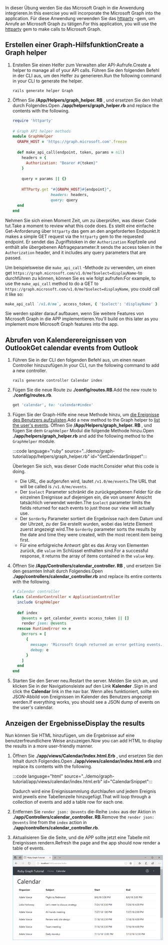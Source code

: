 <!-- markdownlint-disable MD002 MD041 -->

<span data-ttu-id="fe07a-101">In dieser Übung werden Sie das Microsoft Graph in die Anwendung integrieren.</span><span class="sxs-lookup"><span data-stu-id="fe07a-101">In this exercise you will incorporate the Microsoft Graph into the application.</span></span> <span data-ttu-id="fe07a-102">Für diese Anwendung verwenden Sie das [httparty](https://github.com/jnunemaker/httparty) -gem, um Anrufe an Microsoft Graph zu tätigen.</span><span class="sxs-lookup"><span data-stu-id="fe07a-102">For this application, you will use the [httparty](https://github.com/jnunemaker/httparty) gem to make calls to Microsoft Graph.</span></span>

## <a name="create-a-graph-helper"></a><span data-ttu-id="fe07a-103">Erstellen einer Graph-Hilfsfunktion</span><span class="sxs-lookup"><span data-stu-id="fe07a-103">Create a Graph helper</span></span>

1. <span data-ttu-id="fe07a-104">Erstellen Sie einen Helfer zum Verwalten aller API-Aufrufe.</span><span class="sxs-lookup"><span data-stu-id="fe07a-104">Create a helper to manage all of your API calls.</span></span> <span data-ttu-id="fe07a-105">Führen Sie den folgenden Befehl in der CLI aus, um den Helfer zu generieren.</span><span class="sxs-lookup"><span data-stu-id="fe07a-105">Run the following command in your CLI to generate the helper.</span></span>

    ```Shell
    rails generate helper Graph
    ```

1. <span data-ttu-id="fe07a-106">Öffnen Sie **/App/Helpers/graph_helper. RB** , und ersetzen Sie den Inhalt durch Folgendes.</span><span class="sxs-lookup"><span data-stu-id="fe07a-106">Open **./app/helpers/graph_helper.rb** and replace the contents with the following.</span></span>

    ```ruby
    require 'httparty'

    # Graph API helper methods
    module GraphHelper
      GRAPH_HOST = 'https://graph.microsoft.com'.freeze

      def make_api_call(endpoint, token, params = nil)
        headers = {
          Authorization: "Bearer #{token}"
        }

        query = params || {}

        HTTParty.get "#{GRAPH_HOST}#{endpoint}",
                     headers: headers,
                     query: query
      end
    end
    ```

<span data-ttu-id="fe07a-107">Nehmen Sie sich einen Moment Zeit, um zu überprüfen, was dieser Code tut.</span><span class="sxs-lookup"><span data-stu-id="fe07a-107">Take a moment to review what this code does.</span></span> <span data-ttu-id="fe07a-108">Es stellt eine einfache Get-Anforderung über `httparty` das gem an den angeforderten Endpunkt.</span><span class="sxs-lookup"><span data-stu-id="fe07a-108">It makes a simple GET request via the `httparty` gem to the requested endpoint.</span></span> <span data-ttu-id="fe07a-109">Er sendet das Zugriffstoken in der `Authorization` Kopfzeile und enthält alle übergebenen Abfrageparameter.</span><span class="sxs-lookup"><span data-stu-id="fe07a-109">It sends the access token in the `Authorization` header, and it includes any query parameters that are passed.</span></span>

<span data-ttu-id="fe07a-110">Um beispielsweise die `make_api_call` -Methode zu verwenden, um einen get `https://graph.microsoft.com/v1.0/me?$select=displayName`-to durchführen zu können, können Sie es wie folgt aufrufen:</span><span class="sxs-lookup"><span data-stu-id="fe07a-110">For example, to use the `make_api_call` method to do a GET to `https://graph.microsoft.com/v1.0/me?$select=displayName`, you could call it like so:</span></span>

```ruby
make_api_call `/v1.0/me`, access_token, { '$select': 'displayName' }
```

<span data-ttu-id="fe07a-111">Sie werden später darauf aufbauen, wenn Sie weitere Features von Microsoft Graph in die APP implementieren.</span><span class="sxs-lookup"><span data-stu-id="fe07a-111">You'll build on this later as you implement more Microsoft Graph features into the app.</span></span>

## <a name="get-calendar-events-from-outlook"></a><span data-ttu-id="fe07a-112">Abrufen von Kalenderereignissen von Outlook</span><span class="sxs-lookup"><span data-stu-id="fe07a-112">Get calendar events from Outlook</span></span>

1. <span data-ttu-id="fe07a-113">Führen Sie in der CLI den folgenden Befehl aus, um einen neuen Controller hinzuzufügen.</span><span class="sxs-lookup"><span data-stu-id="fe07a-113">In your CLI, run the following command to add a new controller.</span></span>

    ```Shell
    rails generate controller Calendar index
    ```

1. <span data-ttu-id="fe07a-114">Fügen Sie die neue Route zu **./config/routes.RB**.</span><span class="sxs-lookup"><span data-stu-id="fe07a-114">Add the new route to **./config/routes.rb**.</span></span>

    ```ruby
    get 'calendar', to: 'calendar#index'
    ```

1. <span data-ttu-id="fe07a-115">Fügen Sie der Graph-Hilfe eine neue Methode hinzu, um [die Ereignisse des Benutzers aufzulisten](/graph/api/user-list-events?view=graph-rest-1.0).</span><span class="sxs-lookup"><span data-stu-id="fe07a-115">Add a new method to the Graph helper to [list the user's events](/graph/api/user-list-events?view=graph-rest-1.0).</span></span> <span data-ttu-id="fe07a-116">Öffnen Sie **/App/Helpers/graph_helper. RB** , und fügen Sie dem `GraphHelper` Modul die folgende Methode hinzu.</span><span class="sxs-lookup"><span data-stu-id="fe07a-116">Open **./app/helpers/graph_helper.rb** and add the following method to the `GraphHelper` module.</span></span>

    :::code language="ruby" source="../demo/graph-tutorial/app/helpers/graph_helper.rb" id="GetCalendarSnippet":::

    <span data-ttu-id="fe07a-117">Überlegen Sie sich, was dieser Code macht.</span><span class="sxs-lookup"><span data-stu-id="fe07a-117">Consider what this code is doing.</span></span>

    - <span data-ttu-id="fe07a-118">Die URL, die aufgerufen wird, lautet `/v1.0/me/events`.</span><span class="sxs-lookup"><span data-stu-id="fe07a-118">The URL that will be called is `/v1.0/me/events`.</span></span>
    - <span data-ttu-id="fe07a-119">Der `$select` Parameter schränkt die zurückgegebenen Felder für die einzelnen Ereignisse auf diejenigen ein, die von unserer Ansicht tatsächlich verwendet werden.</span><span class="sxs-lookup"><span data-stu-id="fe07a-119">The `$select` parameter limits the fields returned for each events to just those our view will actually use.</span></span>
    - <span data-ttu-id="fe07a-120">Der `$orderby` Parameter sortiert die Ergebnisse nach dem Datum und der Uhrzeit, zu der Sie erstellt wurden, wobei das letzte Element zuerst angezeigt wird.</span><span class="sxs-lookup"><span data-stu-id="fe07a-120">The `$orderby` parameter sorts the results by the date and time they were created, with the most recent item being first.</span></span>
    - <span data-ttu-id="fe07a-121">Für eine erfolgreiche Antwort gibt es das Array von Elementen zurück, die `value` im Schlüssel enthalten sind.</span><span class="sxs-lookup"><span data-stu-id="fe07a-121">For a successful response, it returns the array of items contained in the `value` key.</span></span>

1. <span data-ttu-id="fe07a-122">Öffnen Sie **/App/Controllers/calendar_controller. RB** , und ersetzen Sie den gesamten Inhalt durch Folgendes.</span><span class="sxs-lookup"><span data-stu-id="fe07a-122">Open **./app/controllers/calendar_controller.rb** and replace its entire contents with the following.</span></span>

    ```ruby
    # Calendar controller
    class CalendarController < ApplicationController
      include GraphHelper

      def index
        @events = get_calendar_events access_token || []
        render json: @events
      rescue RuntimeError => e
        @errors = [
          {
            message: 'Microsoft Graph returned an error getting events.',
            debug: e
          }
        ]
      end
    end
    ```

1. <span data-ttu-id="fe07a-123">Starten Sie den Server neu.</span><span class="sxs-lookup"><span data-stu-id="fe07a-123">Restart the server.</span></span> <span data-ttu-id="fe07a-124">Melden Sie sich an, und klicken Sie in der Navigationsleiste auf den Link **Kalender** .</span><span class="sxs-lookup"><span data-stu-id="fe07a-124">Sign in and click the **Calendar** link in the nav bar.</span></span> <span data-ttu-id="fe07a-125">Wenn alles funktioniert, sollte ein JSON-Abbild von Ereignissen im Kalender des Benutzers angezeigt werden.</span><span class="sxs-lookup"><span data-stu-id="fe07a-125">If everything works, you should see a JSON dump of events on the user's calendar.</span></span>

## <a name="display-the-results"></a><span data-ttu-id="fe07a-126">Anzeigen der Ergebnisse</span><span class="sxs-lookup"><span data-stu-id="fe07a-126">Display the results</span></span>

<span data-ttu-id="fe07a-127">Nun können Sie HTML hinzufügen, um die Ergebnisse auf eine benutzerfreundlichere Weise anzuzeigen.</span><span class="sxs-lookup"><span data-stu-id="fe07a-127">Now you can add HTML to display the results in a more user-friendly manner.</span></span>

1. <span data-ttu-id="fe07a-128">Öffnen Sie **./app/views/Calendar/Index.html.Erb** , und ersetzen Sie den Inhalt durch Folgendes.</span><span class="sxs-lookup"><span data-stu-id="fe07a-128">Open **./app/views/calendar/index.html.erb** and replace its contents with the following.</span></span>

    :::code language="html" source="../demo/graph-tutorial/app/views/calendar/index.html.erb" id="CalendarSnippet":::

    <span data-ttu-id="fe07a-129">Dadurch wird eine Ereignissammlung durchlaufen und jedem Ereignis wird jeweils eine Tabellenzeile hinzugefügt.</span><span class="sxs-lookup"><span data-stu-id="fe07a-129">That will loop through a collection of events and add a table row for each one.</span></span>

1. <span data-ttu-id="fe07a-130">Entfernen Sie `render json: @events` die-Reihe `index` aus der Aktion in **./app/Controllers/calendar_controller. RB**.</span><span class="sxs-lookup"><span data-stu-id="fe07a-130">Remove the `render json: @events` line from the `index` action in **./app/controllers/calendar_controller.rb**.</span></span>

1. <span data-ttu-id="fe07a-131">Aktualisieren Sie die Seite, und die APP sollte jetzt eine Tabelle mit Ereignissen rendern.</span><span class="sxs-lookup"><span data-stu-id="fe07a-131">Refresh the page and the app should now render a table of events.</span></span>

    ![Ein Screenshot der Tabelle mit Ereignissen](./images/add-msgraph-01.png)
